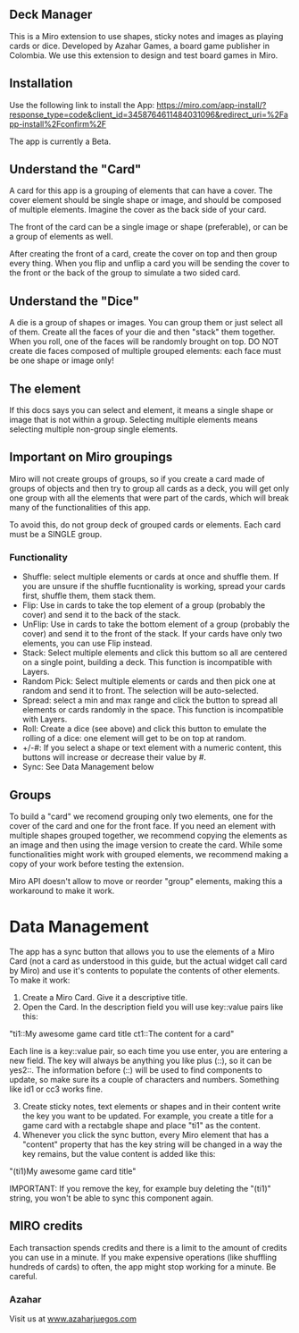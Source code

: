 ## Deck Manager

This is a Miro extension to use shapes, sticky notes and images as playing cards or dice.
Developed by Azahar Games, a board game publisher in Colombia. We use this extension to design and test board games in Miro.

## Installation

Use the following link to install the App:
https://miro.com/app-install/?response_type=code&client_id=3458764611484031096&redirect_uri=%2Fapp-install%2Fconfirm%2F

The app is currently a Beta.

## Understand the "Card"

A card for this app is a grouping of elements that can have a cover. The cover element should be single shape or image, and should be composed of multiple elements. Imagine the cover as the back side of your card. 

The front of the card can be a single image or shape (preferable), or can be a group of elements as well. 

After creating the front of a card, create the cover on top and then group every thing. When you flip and unflip a card you will be sending the cover to the front or the back of the group to simulate a two sided card. 

## Understand the "Dice"

A die is a group of shapes or images. You can group them or just select all of them. Create all the faces of your die and then "stack" them together. When you roll, one of the faces will be randomly brought on top. DO NOT create die faces composed of multiple grouped elements: each face must be one shape or image only!

## The element

If this docs says you can select and element, it means a single shape or image that is not within a group. Selecting multiple elements means selecting multiple non-group single elements.

## Important on Miro groupings
Miro will not create groups of groups, so if you create a card made of groups of objects and then try to group all cards as a deck, you will get only one group with all the elements that were part of the cards, which will break many of the functionalities of this app.

To avoid this, do not group deck of grouped cards or elements. Each card must be a SINGLE group.


### Functionality

- Shuffle: select multiple elements or cards at once and shuffle them. If you are unsure if the shuffle fucntionality is working, spread your cards first, shuffle them, them stack them. 
- Flip: Use in cards to take the top element of a group (probably the cover) and send it to the back of the stack.
- UnFlip: Use in cards to take the bottom element of a group (probably the cover) and send it to the front of the stack. If your cards have only two elements, you can use Flip instead.
- Stack: Select multiple elements and click this buttom so all are centered on a single point, building a deck. This function is incompatible with Layers.
- Random Pick: Select multiple elements or cards and then pick one at random and send it to front. The selection will be auto-selected.
- Spread: select a min and max range and click the button to spread all elements or cards randomly in the space. This function is incompatible with Layers.
- Roll: Create a dice (see above) and click this button to emulate the rolling of a dice: one element will get to be on top at random.
- +/-#: If you select a shape or text element with a numeric content, this buttons will increase or decrease their value by #.
- Sync: See Data Management below


## Groups
To build a "card" we recomend grouping only two elements, one for the cover of the card and one for the front face. If you need an element with multiple shapes grouped together, we recommend copying the elements as an image and then using the image version to create the card. While some functionalities might work with grouped elements, we recommend making a copy of your work before testing the extension.

Miro API doesn't allow to move or reorder "group" elements, making this a workaround to make it work.

# Data Management
The app has a sync button that allows you to use the elements of a Miro Card (not a card as understood in this guide, but the actual widget call card by Miro) and use it's contents to populate the contents of other elements. To make it work:

1. Create a Miro Card. Give it a descriptive title.
2. Open the Card. In the description field you will use key::value pairs like this:

"ti1::My awesome game card title
ct1::The content for a card"

Each line is a key::value pair, so each time you use enter, you are entering a new field.
The key will always be anything you like plus (::), so it can be yes2::. The information before (::) will be used to find components to update, so make sure its a couple of characters and numbers. Something like id1 or cc3 works fine.

3. Create sticky notes, text elements or shapes and in their content write the key you want to be updated. For example, you create a title for a game card with a rectabgle shape and place "ti1" as the content.
4. Whenever you click the sync button, every Miro element that has a "content" property that has the key string will be changed in a way the key remains, but the value content is added like this:

"(ti1)My awesome game card title"

IMPORTANT: If you remove the key, for example buy deleting the "(ti1)" string, you won't be able to sync this component again.

## MIRO credits
Each transaction spends credits and there is a limit to the amount of credits you can use in a minute. If you make expensive operations (like shuffling hundreds of cards) to often, the app might stop working for a minute. Be careful.

### Azahar

Visit us at www.azaharjuegos.com